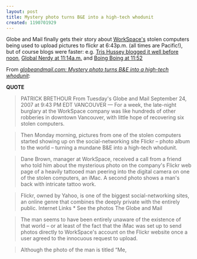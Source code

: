 ```yaml
---
layout: post
title: Mystery photo turns B&E into a high-tech whodunit
created: 1190701929
---
```

<p>Globe and Mail finally gets their story about <a href="http://abetterplacetowork.com/">WorkSpace's</a> stolen computers being used to upload pictures to flickr at 6:43p.m. (all times are Pacific!), but of course blogs were faster: e.g. <a href="http://www.larixconsulting.com/2007/09/24/do-you-know-have-you-seen-this-guy/">Tris Hussey blogged it well before noon</a>, <a href="http://globalnerdy.com/2007/09/24/have-you-seen-this-guy-he-might-have-taken-bills-laptop/">Global Nerdy at 11:14a.m.</a> and <a href="http://www.boingboing.net/2007/09/24/idiot-criminal-uploa.html">Boing Boing at 11:52</a></p>From <a href="http://www.theglobeandmail.com/servlet/story/RTGAM.20070924.bc-thief25/BNStory/National/?page=rss&amp;id=RTGAM.20070924.bc-thief25"><cite>globeandmail.com: Mystery photo turns B&amp;E into a high-tech whodunit</cite></a>:

<p><b>QUOTE</b></p>
<blockquote cite="http://www.theglobeandmail.com/servlet/story/RTGAM.20070924.bc-thief25/BNStory/National/?page=rss&amp;id=RTGAM.20070924.bc-thief25">
  PATRICK BRETHOUR From Tuesday's Globe and Mail September 24, 2007 at 9:43 PM EDT VANCOUVER — For a week, the late-night burglary at the WorkSpace company was like hundreds of other robberies in downtown Vancouver, with little hope of recovering six stolen computers.
</blockquote>
<blockquote cite="http://www.theglobeandmail.com/servlet/story/RTGAM.20070924.bc-thief25/BNStory/National/?page=rss&amp;id=RTGAM.20070924.bc-thief25">
  Then Monday morning, pictures from one of the stolen computers started showing up on the social-networking site Flickr – photo album to the world – turning a mundane B&amp;E into a high-tech whodunit.
</blockquote>
<blockquote cite="http://www.theglobeandmail.com/servlet/story/RTGAM.20070924.bc-thief25/BNStory/National/?page=rss&amp;id=RTGAM.20070924.bc-thief25">
  Dane Brown, manager at WorkSpace, received a call from a friend who told him about the mysterious photo on the company's Flickr web page of a heavily tattooed man peering into the digital camera on one of the stolen computers, an iMac. A second photo shows a man's back with intricate tattoo work.
</blockquote>
<blockquote cite="http://www.theglobeandmail.com/servlet/story/RTGAM.20070924.bc-thief25/BNStory/National/?page=rss&amp;id=RTGAM.20070924.bc-thief25">
  Flickr, owned by Yahoo, is one of the biggest social-networking sites, an online genre that combines the deeply private with the entirely public. Internet Links * See the photos The Globe and Mail
</blockquote>
<blockquote cite="http://www.theglobeandmail.com/servlet/story/RTGAM.20070924.bc-thief25/BNStory/National/?page=rss&amp;id=RTGAM.20070924.bc-thief25">
  The man seems to have been entirely unaware of the existence of that world – or at least of the fact that the iMac was set up to send photos directly to WorkSpace's account on the Flickr website once a user agreed to the innocuous request to upload.
</blockquote>
<blockquote cite="http://www.theglobeandmail.com/servlet/story/RTGAM.20070924.bc-thief25/BNStory/National/?page=rss&amp;id=RTGAM.20070924.bc-thief25">
  Although the photo of the man is titled “Me,
